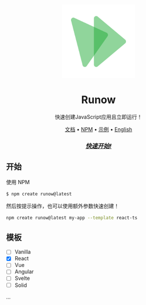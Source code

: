 <div align="center">
  <a href="https://runow.dev/"><img src="https://github.com/runowjs/.github/blob/main/logo.svg" alt="Runow logo" width="200"></a>

# Runow

快速创建JavaScript应用且立即运行！

[文档](https://runow.dev/) •
[NPM](https://www.npmjs.com/package/runow) •
[示例](https://runow.dev/demos) •
[English](https://github.com/runowjs/runow/blob/main/README.md)

### [_快速开始!_](https://runow.dev/guide/getting-started)
</div>


## 开始

使用 NPM
```bash
$ npm create runow@latest
```

然后按提示操作，也可以使用额外参数快速创建！

```bash
npm create runow@latest my-app --template react-ts
```

## 模板

- [ ] Vanilla
- [x] React
- [ ] Vue
- [ ] Angular
- [ ] Svelte
- [ ] Solid

...